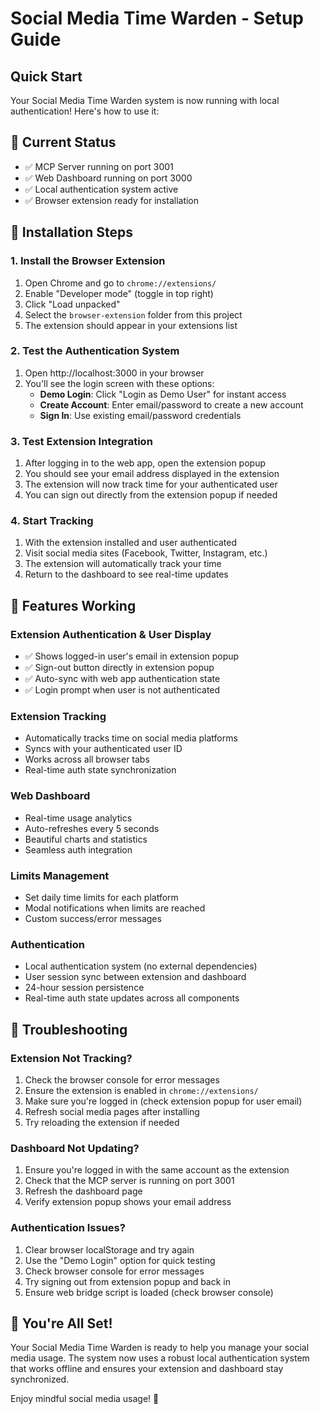 # Social Media Time Warden - Setup Guide

## Quick Start

Your Social Media Time Warden system is now running with local authentication! Here's how to use it:

## 🚀 Current Status
- ✅ MCP Server running on port 3001
- ✅ Web Dashboard running on port 3000
- ✅ Local authentication system active
- ✅ Browser extension ready for installation

## 🔧 Installation Steps

### 1. Install the Browser Extension
1. Open Chrome and go to `chrome://extensions/`
2. Enable "Developer mode" (toggle in top right)
3. Click "Load unpacked"
4. Select the `browser-extension` folder from this project
5. The extension should appear in your extensions list

### 2. Test the Authentication System
1. Open http://localhost:3000 in your browser
2. You'll see the login screen with these options:
   - **Demo Login**: Click "Login as Demo User" for instant access
   - **Create Account**: Enter email/password to create a new account
   - **Sign In**: Use existing email/password credentials

### 3. Test Extension Integration
1. After logging in to the web app, open the extension popup
2. You should see your email address displayed in the extension
3. The extension will now track time for your authenticated user
4. You can sign out directly from the extension popup if needed

### 4. Start Tracking
1. With the extension installed and user authenticated
2. Visit social media sites (Facebook, Twitter, Instagram, etc.)
3. The extension will automatically track your time
4. Return to the dashboard to see real-time updates

## 🎯 Features Working

### Extension Authentication & User Display
- ✅ Shows logged-in user's email in extension popup
- ✅ Sign-out button directly in extension popup
- ✅ Auto-sync with web app authentication state
- ✅ Login prompt when user is not authenticated

### Extension Tracking
- Automatically tracks time on social media platforms
- Syncs with your authenticated user ID
- Works across all browser tabs
- Real-time auth state synchronization

### Web Dashboard
- Real-time usage analytics
- Auto-refreshes every 5 seconds
- Beautiful charts and statistics
- Seamless auth integration

### Limits Management
- Set daily time limits for each platform
- Modal notifications when limits are reached
- Custom success/error messages

### Authentication
- Local authentication system (no external dependencies)
- User session sync between extension and dashboard
- 24-hour session persistence
- Real-time auth state updates across all components

## 🔧 Troubleshooting

### Extension Not Tracking?
1. Check the browser console for error messages
2. Ensure the extension is enabled in `chrome://extensions/`
3. Make sure you're logged in (check extension popup for user email)
4. Refresh social media pages after installing
5. Try reloading the extension if needed

### Dashboard Not Updating?
1. Ensure you're logged in with the same account as the extension
2. Check that the MCP server is running on port 3001
3. Refresh the dashboard page
4. Verify extension popup shows your email address

### Authentication Issues?
1. Clear browser localStorage and try again
2. Use the "Demo Login" option for quick testing
3. Check browser console for error messages
4. Try signing out from extension popup and back in
5. Ensure web bridge script is loaded (check browser console)

## 🎉 You're All Set!

Your Social Media Time Warden is ready to help you manage your social media usage. The system now uses a robust local authentication system that works offline and ensures your extension and dashboard stay synchronized.

Enjoy mindful social media usage! 🌟
